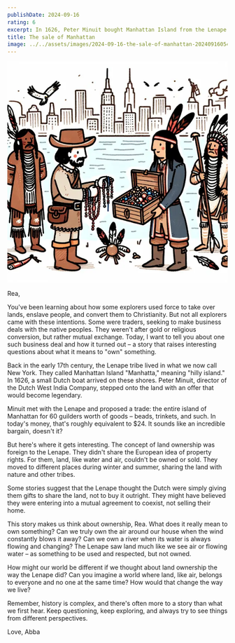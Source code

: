 ```yaml
---
publishDate: 2024-09-16
rating: 6
excerpt: In 1626, Peter Minuit bought Manhattan Island from the Lenape tribe for a mere $24 worth of goods. But this seemingly insignificant transaction raises intriguing questions about what it means to truly own something.
title: The sale of Manhattan
image: ../../assets/images/2024-09-16-the-sale-of-manhattan-20240916054541386.webp
---
```


![center|300](../../assets/images/2024-09-16-the-sale-of-manhattan-20240916054541386.webp)

Rea,

You've been learning about how some explorers used force to take over lands, enslave people, and convert them to Christianity. But not all explorers came with these intentions. Some were traders, seeking to make business deals with the native peoples. They weren't after gold or religious conversion, but rather mutual exchange. Today, I want to tell you about one such business deal and how it turned out – a story that raises interesting questions about what it means to "own" something.

Back in the early 17th century, the Lenape tribe lived in what we now call New York. They called Manhattan Island "Manhatta," meaning "hilly island." In 1626, a small Dutch boat arrived on these shores. Peter Minuit, director of the Dutch West India Company, stepped onto the land with an offer that would become legendary.

Minuit met with the Lenape and proposed a trade: the entire island of Manhattan for 60 guilders worth of goods – beads, trinkets, and such. In today's money, that's roughly equivalent to $24. It sounds like an incredible bargain, doesn't it?

But here's where it gets interesting. The concept of land ownership was foreign to the Lenape. They didn't share the European idea of property rights. For them, land, like water and air, couldn't be owned or sold. They moved to different places during winter and summer, sharing the land with nature and other tribes.

Some stories suggest that the Lenape thought the Dutch were simply giving them gifts to share the land, not to buy it outright. They might have believed they were entering into a mutual agreement to coexist, not selling their home.

This story makes us think about ownership, Rea. What does it really mean to own something? Can we truly own the air around our house when the wind constantly blows it away? Can we own a river when its water is always flowing and changing? The Lenape saw land much like we see air or flowing water – as something to be used and respected, but not owned.

How might our world be different if we thought about land ownership the way the Lenape did? Can you imagine a world where land, like air, belongs to everyone and no one at the same time? How would that change the way we live?

Remember, history is complex, and there's often more to a story than what we first hear. Keep questioning, keep exploring, and always try to see things from different perspectives.

Love,
Abba

